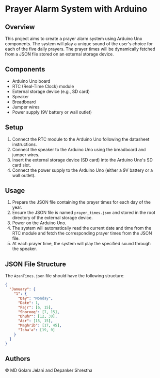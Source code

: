 # Prayer Alarm System with Arduino

## Overview
This project aims to create a prayer alarm system using Arduino Uno components. The system will play a unique sound of the user's choice for each of the five daily prayers. The prayer times will be dynamically fetched from a JSON file stored on an external storage device.

## Components
- Arduino Uno board
- RTC (Real-Time Clock) module
- External storage device (e.g., SD card)
- Speaker
- Breadboard
- Jumper wires
- Power supply (9V battery or wall outlet)

## Setup
1. Connect the RTC module to the Arduino Uno following the datasheet instructions.
2. Connect the speaker to the Arduino Uno using the breadboard and jumper wires.
3. Insert the external storage device (SD card) into the Arduino Uno's SD card slot.
4. Connect the power supply to the Arduino Uno (either a 9V battery or a wall outlet).

## Usage
1. Prepare the JSON file containing the prayer times for each day of the year.
2. Ensure the JSON file is named `prayer_times.json` and stored in the root directory of the external storage device.
3. Power on the Arduino Uno.
4. The system will automatically read the current date and time from the RTC module and fetch the corresponding prayer times from the JSON file.
5. At each prayer time, the system will play the specified sound through the speaker.

## JSON File Structure
The `AzanTimes.json` file should have the following structure:
```json
{
  "January": {
    "1": {
      "Day": "Monday",
      "Date": 1,
      "Fajr": [6, 15],
      "Shorooq": [7, 15],
      "Dhuhr": [12, 30],
      "Asr": [15, 15],
      "Maghrib": [17, 45],
      "Isha'a": [19, 0]
    }
  }
}
```
## Authors
&copy; MD Golam Jelani and Depanker Shrestha
